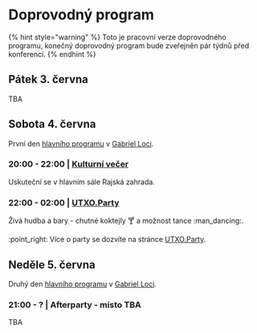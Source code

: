 # Doprovodný program

{% hint style="warning" %}
Toto je pracovní verze doprovodného programu, konečný doprovodný program bude zveřejněn pár týdnů před konferencí.
{% endhint %}

## Pátek 3. června

TBA

## Sobota 4. června

První den [hlavního programu](../hlavni-program.md) v [Gabriel Loci](../misto-konani/).

### 20:00 - 22:00 | [Kulturní večer](kulturni-vecer.md)

Uskuteční se v hlavním sále Rajská zahrada.

### 22:00 - 02:00 | [UTXO.Party](utxo.party.md)

Živá hudba a bary - chutné koktejly :cocktail: a možnost tance :man\_dancing:.

:point\_right: Více o party se dozvíte na stránce [UTXO.Party](utxo.party.md).

## Neděle 5. června

Druhý den [hlavního programu](../hlavni-program.md) v [Gabriel Loci](../misto-konani/).

### 21:00 - ? | Afterparty - místo TBA

TBA

